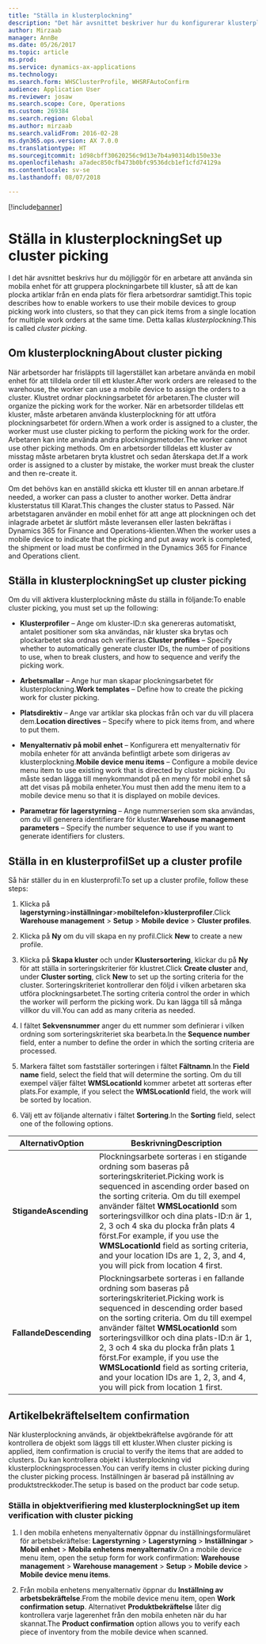 ```yaml
---
title: "Ställa in klusterplockning"
description: "Det här avsnittet beskriver hur du konfigurerar klusterplockning och hur du tillämpar artikelbekräftelse med klusterplockning."
author: Mirzaab
manager: AnnBe
ms.date: 05/26/2017
ms.topic: article
ms.prod: 
ms.service: dynamics-ax-applications
ms.technology: 
ms.search.form: WHSClusterProfile, WHSRFAutoConfirm
audience: Application User
ms.reviewer: josaw
ms.search.scope: Core, Operations
ms.custom: 269384
ms.search.region: Global
ms.author: mirzaab
ms.search.validFrom: 2016-02-28
ms.dyn365.ops.version: AX 7.0.0
ms.translationtype: HT
ms.sourcegitcommit: 1d98cbff30620256c9d13e7b4a90314db150e33e
ms.openlocfilehash: a7adec850cfb473b0bfc9536dcb1ef1cfd74129a
ms.contentlocale: sv-se
ms.lasthandoff: 08/07/2018

---
```


[!include[banner](../includes/banner.md)]

# <a name="set-up-cluster-picking"></a><span data-ttu-id="7b180-103">Ställa in klusterplockning</span><span class="sxs-lookup"><span data-stu-id="7b180-103">Set up cluster picking</span></span>

<span data-ttu-id="7b180-104">I det här avsnittet beskrivs hur du möjliggör för en arbetare att använda sin mobila enhet för att gruppera plockningarbete till kluster, så att de kan plocka artiklar från en enda plats för flera arbetsordrar samtidigt.</span><span class="sxs-lookup"><span data-stu-id="7b180-104">This topic describes how to enable workers to use their mobile devices to group picking work into clusters, so that they can pick items from a single location for multiple work orders at the same time.</span></span> <span data-ttu-id="7b180-105">Detta kallas *klusterplockning*.</span><span class="sxs-lookup"><span data-stu-id="7b180-105">This is called *cluster picking*.</span></span>

## <a name="about-cluster-picking"></a><span data-ttu-id="7b180-106">Om klusterplockning</span><span class="sxs-lookup"><span data-stu-id="7b180-106">About cluster picking</span></span>

<span data-ttu-id="7b180-107">När arbetsorder har frisläppts till lagerstället kan arbetare använda en mobil enhet för att tilldela order till ett kluster.</span><span class="sxs-lookup"><span data-stu-id="7b180-107">After work orders are released to the warehouse, the worker can use a mobile device to assign the orders to a cluster.</span></span> <span data-ttu-id="7b180-108">Klustret ordnar plockningsarbetet för arbetaren.</span><span class="sxs-lookup"><span data-stu-id="7b180-108">The cluster will organize the picking work for the worker.</span></span> <span data-ttu-id="7b180-109">När en arbetsorder tilldelas ett kluster, måste arbetaren använda klusterplockning för att utföra plockningsarbetet för ordern.</span><span class="sxs-lookup"><span data-stu-id="7b180-109">When a work order is assigned to a cluster, the worker must use cluster picking to perform the picking work for the order.</span></span> <span data-ttu-id="7b180-110">Arbetaren kan inte använda andra plockningsmetoder.</span><span class="sxs-lookup"><span data-stu-id="7b180-110">The worker cannot use other picking methods.</span></span> <span data-ttu-id="7b180-111">Om en arbetsorder tilldelas ett kluster av misstag måste arbetaren bryta klustret och sedan återskapa det.</span><span class="sxs-lookup"><span data-stu-id="7b180-111">If a work order is assigned to a cluster by mistake, the worker must break the cluster and then re-create it.</span></span>

<span data-ttu-id="7b180-112">Om det behövs kan en anställd skicka ett kluster till en annan arbetare.</span><span class="sxs-lookup"><span data-stu-id="7b180-112">If needed, a worker can pass a cluster to another worker.</span></span> <span data-ttu-id="7b180-113">Detta ändrar klusterstatus till Klarat.</span><span class="sxs-lookup"><span data-stu-id="7b180-113">This changes the cluster status to Passed.</span></span> <span data-ttu-id="7b180-114">När arbetstagaren använder en mobil enhet för att ange att plockningen och det inlagrade arbetet är slutfört måste leveransen eller lasten bekräftas i Dynamics 365 for Finance and Operations-klienten.</span><span class="sxs-lookup"><span data-stu-id="7b180-114">When the worker uses a mobile device to indicate that the picking and put away work is completed, the shipment or load must be confirmed in the Dynamics 365 for Finance and Operations client.</span></span>

## <a name="set-up-cluster-picking"></a><span data-ttu-id="7b180-115">Ställa in klusterplockning</span><span class="sxs-lookup"><span data-stu-id="7b180-115">Set up cluster picking</span></span>

<span data-ttu-id="7b180-116">Om du vill aktivera klusterplockning måste du ställa in följande:</span><span class="sxs-lookup"><span data-stu-id="7b180-116">To enable cluster picking, you must set up the following:</span></span>

-   <span data-ttu-id="7b180-117">**Klusterprofiler** – Ange om kluster-ID:n ska genereras automatiskt, antalet positioner som ska användas, när kluster ska brytas och plockarbetet ska ordnas och verifieras.</span><span class="sxs-lookup"><span data-stu-id="7b180-117">**Cluster profiles** – Specify whether to automatically generate cluster IDs, the number of positions to use, when to break clusters, and how to sequence and verify the picking work.</span></span>

-   <span data-ttu-id="7b180-118">**Arbetsmallar** – Ange hur man skapar plockningsarbetet för klusterplockning.</span><span class="sxs-lookup"><span data-stu-id="7b180-118">**Work templates** – Define how to create the picking work for cluster picking.</span></span>

-   <span data-ttu-id="7b180-119">**Platsdirektiv** – Ange var artiklar ska plockas från och var du vill placera dem.</span><span class="sxs-lookup"><span data-stu-id="7b180-119">**Location directives** – Specify where to pick items from, and where to put them.</span></span>

-   <span data-ttu-id="7b180-120">**Menyalternativ på mobil enhet** – Konfigurera ett menyalternativ för mobila enheter för att använda befintligt arbete som dirigeras av klusterplockning.</span><span class="sxs-lookup"><span data-stu-id="7b180-120">**Mobile device menu items** – Configure a mobile device menu item to use existing work that is directed by cluster picking.</span></span> <span data-ttu-id="7b180-121">Du måste sedan lägga till menykommandot på en meny för mobil enhet så att det visas på mobila enheter.</span><span class="sxs-lookup"><span data-stu-id="7b180-121">You must then add the menu item to a mobile device menu so that it is displayed on mobile devices.</span></span>

-   <span data-ttu-id="7b180-122">**Parametrar för lagerstyrning** – Ange nummerserien som ska användas, om du vill generera identifierare för kluster.</span><span class="sxs-lookup"><span data-stu-id="7b180-122">**Warehouse management parameters** – Specify the number sequence to use if you want to generate identifiers for clusters.</span></span>

## <a name="set-up-a-cluster-profile"></a><span data-ttu-id="7b180-123">Ställa in en klusterprofil</span><span class="sxs-lookup"><span data-stu-id="7b180-123">Set up a cluster profile</span></span>

<span data-ttu-id="7b180-124">Så här ställer du in en klusterprofil:</span><span class="sxs-lookup"><span data-stu-id="7b180-124">To set up a cluster profile, follow these steps:</span></span>

1.  <span data-ttu-id="7b180-125">Klicka på **lagerstyrning**\>**inställningar**\>**mobiltelefon**\>**klusterprofiler**.</span><span class="sxs-lookup"><span data-stu-id="7b180-125">Click **Warehouse management** \> **Setup** \> **Mobile device** \> **Cluster profiles**.</span></span>

2.  <span data-ttu-id="7b180-126">Klicka på **Ny** om du vill skapa en ny profil.</span><span class="sxs-lookup"><span data-stu-id="7b180-126">Click **New** to create a new profile.</span></span>

3.  <span data-ttu-id="7b180-127">Klicka på **Skapa kluster** och under **Klustersortering**, klickar du på **Ny** för att ställa in sorteringskriterier för klustret.</span><span class="sxs-lookup"><span data-stu-id="7b180-127">Click **Create cluster** and, under **Cluster sorting**, click **New** to set up the sorting criteria for the cluster.</span></span> <span data-ttu-id="7b180-128">Sorteringskriteriet kontrollerar den följd i vilken arbetaren ska utföra plockningsarbetet.</span><span class="sxs-lookup"><span data-stu-id="7b180-128">The sorting criteria control the order in which the worker will perform the picking work.</span></span> <span data-ttu-id="7b180-129">Du kan lägga till så många villkor du vill.</span><span class="sxs-lookup"><span data-stu-id="7b180-129">You can add as many criteria as needed.</span></span>

4.  <span data-ttu-id="7b180-130">I fältet **Sekvensnummer** anger du ett nummer som definierar i vilken ordning som sorteringskriteriet ska bearbeta.</span><span class="sxs-lookup"><span data-stu-id="7b180-130">In the **Sequence number** field, enter a number to define the order in which the sorting criteria are processed.</span></span>

5.  <span data-ttu-id="7b180-131">Markera fältet som fastställer sorteringen i fältet **Fältnamn**.</span><span class="sxs-lookup"><span data-stu-id="7b180-131">In the **Field name** field, select the field that will determine the sorting.</span></span> <span data-ttu-id="7b180-132">Om du till exempel väljer fältet **WMSLocationId** kommer arbetet att sorteras efter plats.</span><span class="sxs-lookup"><span data-stu-id="7b180-132">For example, if you select the **WMSLocationId** field, the work will be sorted by location.</span></span>

6.  <span data-ttu-id="7b180-133">Välj ett av följande alternativ i fältet **Sortering**.</span><span class="sxs-lookup"><span data-stu-id="7b180-133">In the **Sorting** field, select one of the following options.</span></span>

| <span data-ttu-id="7b180-134">**Alternativ**</span><span class="sxs-lookup"><span data-stu-id="7b180-134">**Option**</span></span>     | <span data-ttu-id="7b180-135">**Beskrivning**</span><span class="sxs-lookup"><span data-stu-id="7b180-135">**Description**</span></span>                                                                                                                                                                                                                    |
|----------------|------------------------------------------------------------------------------------------------------------------------------------------------------------------------------------------------------------------------------------|
| <span data-ttu-id="7b180-136">**Stigande**</span><span class="sxs-lookup"><span data-stu-id="7b180-136">**Ascending**</span></span>  | <span data-ttu-id="7b180-137">Plockningsarbete sorteras i en stigande ordning som baseras på sorteringskriteriet.</span><span class="sxs-lookup"><span data-stu-id="7b180-137">Picking work is sequenced in ascending order based on the sorting criteria.</span></span> <span data-ttu-id="7b180-138">Om du till exempel använder fältet **WMSLocationId** som sorteringsvillkor och dina plats-ID:n är 1, 2, 3 och 4 ska du plocka från plats 4 först.</span><span class="sxs-lookup"><span data-stu-id="7b180-138">For example, if you use the **WMSLocationId** field as sorting criteria, and your location IDs are 1, 2, 3, and 4, you will pick from location 4 first.</span></span> |
| <span data-ttu-id="7b180-139">**Fallande**</span><span class="sxs-lookup"><span data-stu-id="7b180-139">**Descending**</span></span> | <span data-ttu-id="7b180-140">Plockningsarbete sorteras i en fallande ordning som baseras på sorteringskriteriet.</span><span class="sxs-lookup"><span data-stu-id="7b180-140">Picking work is sequenced in descending order based on the sorting criteria.</span></span> <span data-ttu-id="7b180-141">Om du till exempel använder fältet **WMSLocationId** som sorteringsvillkor och dina plats-ID:n är 1, 2, 3 och 4 ska du plocka från plats 1 först.</span><span class="sxs-lookup"><span data-stu-id="7b180-141">For example, if you use the **WMSLocationId** field as sorting criteria, and your location IDs are 1, 2, 3, and 4, you will pick from location 1 first.</span></span> |

## <a name="item-confirmation"></a><span data-ttu-id="7b180-142">Artikelbekräftelse</span><span class="sxs-lookup"><span data-stu-id="7b180-142">Item confirmation</span></span>

<span data-ttu-id="7b180-143">När klusterplockning används, är objektbekräftelse avgörande för att kontrollera de objekt som läggs till ett kluster.</span><span class="sxs-lookup"><span data-stu-id="7b180-143">When cluster picking is applied, item confirmation is crucial to verify the items that are added to clusters.</span></span> <span data-ttu-id="7b180-144">Du kan kontrollera objekt i klusterplockning vid klusterplockningsprocessen.</span><span class="sxs-lookup"><span data-stu-id="7b180-144">You can verify items in cluster picking during the cluster picking process.</span></span> <span data-ttu-id="7b180-145">Inställningen är baserad på inställning av produktstreckkoder.</span><span class="sxs-lookup"><span data-stu-id="7b180-145">The setup is based on the product bar code setup.</span></span>

### <a name="set-up-item-verification-with-cluster-picking"></a><span data-ttu-id="7b180-146">Ställa in objektverifiering med klusterplockning</span><span class="sxs-lookup"><span data-stu-id="7b180-146">Set up item verification with cluster picking</span></span>

1.  <span data-ttu-id="7b180-147">I den mobila enhetens menyalternativ öppnar du inställningsformuläret för arbetsbekräftelse: **Lagerstyrning** \> **Lagerstyrning** \> **Inställningar** \> **Mobil enhet** \> **Mobila enhetens menyalternativ**.</span><span class="sxs-lookup"><span data-stu-id="7b180-147">On a mobile device menu item, open the setup form for work confirmation: **Warehouse management** \> **Warehouse management** \> **Setup** \> **Mobile device** \> **Mobile device menu items**.</span></span>

2.  <span data-ttu-id="7b180-148">Från mobila enhetens menyalternativ öppnar du **Inställning av arbetsbekräftelse**.</span><span class="sxs-lookup"><span data-stu-id="7b180-148">From the mobile device menu item, open **Work confirmation setup**.</span></span> <span data-ttu-id="7b180-149">Alternativet **Produktbekräftelse** låter dig kontrollera varje lagerenhet från den mobila enheten när du har skannat.</span><span class="sxs-lookup"><span data-stu-id="7b180-149">The **Product confirmation** option allows you to verify each piece of inventory from the mobile device when scanned.</span></span>

